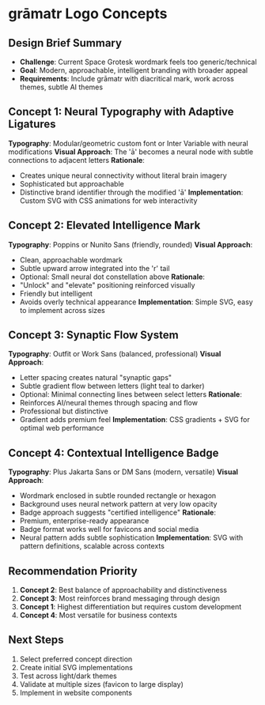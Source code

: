 # grāmatr Logo Concepts

## Design Brief Summary
- **Challenge**: Current Space Grotesk wordmark feels too generic/technical
- **Goal**: Modern, approachable, intelligent branding with broader appeal
- **Requirements**: Include grāmatr with diacritical mark, work across themes, subtle AI themes

## Concept 1: Neural Typography with Adaptive Ligatures
**Typography**: Modular/geometric custom font or Inter Variable with neural modifications
**Visual Approach**: The 'ā' becomes a neural node with subtle connections to adjacent letters
**Rationale**: 
- Creates unique neural connectivity without literal brain imagery
- Sophisticated but approachable
- Distinctive brand identifier through the modified 'ā'
**Implementation**: Custom SVG with CSS animations for web interactivity

## Concept 2: Elevated Intelligence Mark
**Typography**: Poppins or Nunito Sans (friendly, rounded)
**Visual Approach**: 
- Clean, approachable wordmark
- Subtle upward arrow integrated into the 'r' tail
- Optional: Small neural dot constellation above
**Rationale**:
- "Unlock" and "elevate" positioning reinforced visually
- Friendly but intelligent
- Avoids overly technical appearance
**Implementation**: Simple SVG, easy to implement across sizes

## Concept 3: Synaptic Flow System
**Typography**: Outfit or Work Sans (balanced, professional)
**Visual Approach**:
- Letter spacing creates natural "synaptic gaps"
- Subtle gradient flow between letters (light teal to darker)
- Optional: Minimal connecting lines between select letters
**Rationale**:
- Reinforces AI/neural themes through spacing and flow
- Professional but distinctive
- Gradient adds premium feel
**Implementation**: CSS gradients + SVG for optimal web performance

## Concept 4: Contextual Intelligence Badge
**Typography**: Plus Jakarta Sans or DM Sans (modern, versatile)
**Visual Approach**:
- Wordmark enclosed in subtle rounded rectangle or hexagon
- Background uses neural network pattern at very low opacity
- Badge approach suggests "certified intelligence"
**Rationale**:
- Premium, enterprise-ready appearance
- Badge format works well for favicons and social media
- Neural pattern adds subtle sophistication
**Implementation**: SVG with pattern definitions, scalable across contexts

## Recommendation Priority
1. **Concept 2**: Best balance of approachability and distinctiveness
2. **Concept 3**: Most reinforces brand messaging through design
3. **Concept 1**: Highest differentiation but requires custom development
4. **Concept 4**: Most versatile for business contexts

## Next Steps
1. Select preferred concept direction
2. Create initial SVG implementations
3. Test across light/dark themes
4. Validate at multiple sizes (favicon to large display)
5. Implement in website components